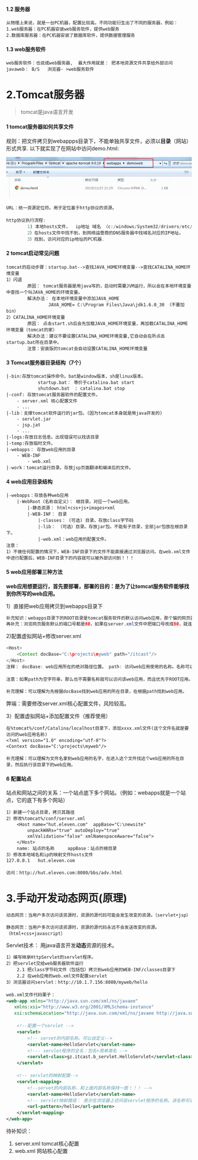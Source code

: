 #### 1.2 服务器

```
从物理上来说，就是一台PC机器，配置比较高。不同功能衍生出了不同的服务器，例如：
1.web服务器：在PC机器安装web服务软件，提供web服务
2.数据库服务器：在PC机器安装了数据库软件，提供数据管理服务
```



#### 1.3 web服务软件

```
web服务软件：也说成web服务器,	最大作用就是： 把本地资源文件共享给外部访问
javaweb： B/S   浏览器- >web服务软件
```



# 2.Tomcat服务器

> tomcat是java语言开发

#### 1 tomcat服务器如何共享文件

规则：把文件拷贝到webappps目录下，不能单独共享文件，必须以**目录**（网站）形式共享.
以下就实现了在网站中访问demo.html:

![1574519652880](assets/1574519652880.png)

```java
URL：统一资源定位符。用于定位基于http协议的资源。

http协议执行流程:
        1) 本地hosts文件，  ip地址 域名 （c:/windows/System32/drivers/etc/hosts）
        2）在hosts文件中找不到，到网络运营商的DNS服务器中找域名对应的IP地址。
        3）找到，访问对应的ip地址的PC机器.
```

#### 2 tomcat启动常见问题

```
tomcat的启动步骤：startup.bat-->查找JAVA_HOME环境变量-->查找CATALINA_HOME环境变量
1）闪退
        原因： tomcat服务器是用java写的，启动时需要JVM运行，所以会在本地环境变量中查找一个叫JAVA_HOME的环境变量。
        解决办法： 在本地环境变量中添加JAVA_HOME
        		JAVA_HOME= C:\Program Files\Java\jdk1.6.0_30 （不要加bin）		
2）CATALINA_HOME环境变量
		原因： 点击start.sh后会先加载JAVA_HOME环境变量，再加载CATALINA_HOME环境变量（tomcat的家）
        解决办法：建议不要设置CATALINA_HOME环境变量,它自动会在所点击startup.bat所在目录中。
        注意：安装版的tomcat会自动设置CATALINA_HOME环境变量 
```

####  3 Tomcat服务器目录结构（7个）

```
|-bin:存放tomcat操作命令。bat是window版本，sh是linux版本。
            startup.bat： 等价于catalina.bat start
            shutdown.bat  : catalina.bat stop
|-conf: 存放tomcat服务器软件的配置文件。
	- server.xml 核心配置文件
	- ...
|-lib：支撑tomcat软件运行的jar包。(因为tomcat本身就是用java开发的)
	- servlet.jar
	- jsp.jat
	- ...
|-logs:存放日志信息。出现错误可以找该目录
|-temp:存放临时文件。
|-webapps： 存放web应用的目录
	- WEB-INF
		- web.xml
|-work：tomcat运行目录。存放jsp页面翻译和编译后的文件。
```

#### 4 web应用目录结构

```
|-webapps：存放各种web应用
    |-WebRoot（名称自定义）： 根目录。对应一个web应用。
        |-静态资源： html+css+js+images+xml
        |-WEB-INF： 目录
            |-classes： (可选) 目录。存放class字节码
            |-lib： （可选）目录。存放jar包。不能有子目录，全部jar包放在根目录下。
            |-web.xml：web应用的配置文件。
注意：
1）不做任何配置的情况下，WEB-INF目录下的文件不能直接通过浏览器访问。在web.xml文件中进行配置后，WEB-INF目录下的内容就可以被外部访问到！！！
```

#### 5 web应用部署三种方法

**web应用想要运行，首先要部署，部署的目的：是为了让tomcat服务软件能够找到你所写的web应用。**

1）直接把web应用拷贝到webapps目录下

```java
补充知识：webapps目录下的ROOT目录是tomcat服务软件的默认访问web应用，那个猫的网页就是在ROOT目录下“index.html”(主页)，访问ROOT目录是不需要指明web应用目录，所以直接写“http://localhost:8080"意为：访问ROOT目录下的主页地址，这个主页地址可以在ROOT/WEB-INF/web.xml中修改.
再补充：浏览网页服务默认的端口号都是80，如果在server.xml文件中把端口号改成80，就连端口号都不用写了。
```



2)配置虚拟网站+修改server.xml

```java
<Host>      
	<Context docBase="C:\projects\myweb" path="/itcast"/>
</Host>
注释：	docBase: web应用所在的绝对路径位置。 path: 访问web应用使用的名称。名称可以自定义

注意：如果path为空字符串，那么也不需要名称就可以访问该web应用，而且优先于ROOT应用。

补充理解：可以理解为先根据docBase找到web应用的所在目录，在根据path找到web应用。
```

弊端：需要修改server.xml核心配置文件，风险较高。

3）配置虚拟网站+添加配置文件（推荐使用）

```
在%tomcat%/conf/Catalina/localhost目录下，添加xxxx.xml文件(这个文件名就是要访问的web应用名称)
<?xml version="1.0" encoding="utf-8"?>
<Context docBase="C:\projects\myweb"/>

补充理解：可以理解为文件名拿到web应用的名字，在进入这个文件找这个web应用的所在目录，然后执行该目录下的web应用。
```

#### 6 配置站点

站点和网站之间的关系：一个站点底下多个网站。（例如：webapps就是一个站点，它的底下有多个网站）

```
1）新建一个站点目录，拷贝其路径
2）修改%tomcat%/conf/server.xml
    <Host name="hut.eleven.com"  appBase="C:\newsite"
        unpackWARs="true" autoDeploy="true"
        xmlValidation="false" xmlNamespaceAware="false">
    </Host>
	name: 站点的名称     appBase：站点的根目录
3）修改本地域名和ip的映射文件hosts文件
127.0.0.1   hut.eleven.com

访问：http://hut.eleven.com:8080/bbs/adv.html
```

# 3.手动开发动态网页(原理)

```
动态网页：当用户多次访问该资源时，资源的源代码可能会发生改变的资源。（servlet+jsp）

静态网页：当用户多次访问该资源时，资源的源代码永远不会发送改变的资源。（html+css+javascript）
```

Servlet技术： 用java语言开发**动态**资源的技术。

```xml
1）编写继承HttpServlet的servlet程序。
2）把servlet交给web服务器软件运行
    2.1 把class字节码文件（包括包）拷贝到web应用的WEB-INF/classes目录下
    2.2 在web应用的web.xml文件配置servlet
3）浏览器访问servlet：http://10.1.7.156:8080/myweb/hello
				
web.xml文件代码栗子：
<web-app xmlns="http://java.sun.com/xml/ns/javaee"
   xmlns:xsi="http://www.w3.org/2001/XMLSchema-instance"
   xsi:schemaLocation="http://java.sun.com/xml/ns/javaee http://java.sun.com/xml/ns/javaee/web-app_2_5.xsd" version="2.5">

	<!--配置一个servlet -->
	<servlet>
		<!-- servet的内部名称。可以自定义-->
		<servlet-name>HelloServlet</servlet-name>
		<!--- servlet程序的全名：包名+简单类名 -->
		<servlet-class>gz.itcast.b_servlet.HelloServlet</servlet-class>
	</servlet>

	<!-- servlet的映射配置-->
	<servlet-mapping>
		<!--servet的内部名称，和上面内部名称保持一致！！！ -->	
		<servlet-name>HelloServlet</servlet-name>
		<!-- servlet映射路径： 表示在浏览器上访问该servlet程序的名称。该名称可以自定义 -->
		<url-pattern>/hello</url-pattern>
	</servlet-mapping>
</web-app>
```



待补知识：

1. server.xml tomcat核心配置
2. web.xml 网站核心配置
